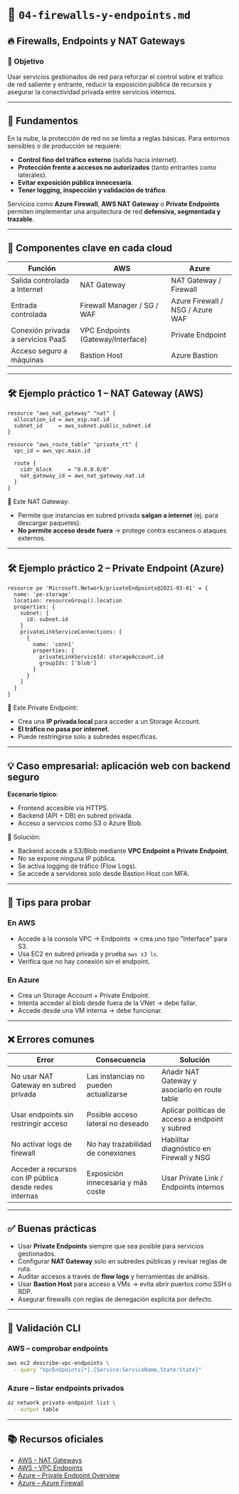 # 📄 `04-firewalls-y-endpoints.md`

## 🔥 Firewalls, Endpoints y NAT Gateways

### 🎯 Objetivo

Usar servicios gestionados de red para reforzar el control sobre el tráfico de red saliente y entrante, reducir la exposición pública de recursos y asegurar la conectividad privada entre servicios internos.

---

## 🧠 Fundamentos

En la nube, la protección de red no se limita a reglas básicas. Para entornos sensibles o de producción se requiere:

* **Control fino del tráfico externo** (salida hacia internet).
* **Protección frente a accesos no autorizados** (tanto entrantes como laterales).
* **Evitar exposición pública innecesaria**.
* **Tener logging, inspección y validación de tráfico**.

Servicios como **Azure Firewall**, **AWS NAT Gateway** o **Private Endpoints** permiten implementar una arquitectura de red **defensiva, segmentada y trazable**.

---

## 🧰 Componentes clave en cada cloud

| Función                           | AWS                               | Azure                            |
| --------------------------------- | --------------------------------- | -------------------------------- |
| Salida controlada a Internet      | NAT Gateway                       | NAT Gateway / Firewall           |
| Entrada controlada                | Firewall Manager / SG / WAF       | Azure Firewall / NSG / Azure WAF |
| Conexión privada a servicios PaaS | VPC Endpoints (Gateway/Interface) | Private Endpoint                 |
| Acceso seguro a máquinas          | Bastion Host                      | Azure Bastion                    |

---

## 🛠 Ejemplo práctico 1 – NAT Gateway (AWS)

```hcl
resource "aws_nat_gateway" "nat" {
  allocation_id = aws_eip.nat.id
  subnet_id     = aws_subnet.public_subnet.id
}

resource "aws_route_table" "private_rt" {
  vpc_id = aws_vpc.main.id

  route {
    cidr_block     = "0.0.0.0/0"
    nat_gateway_id = aws_nat_gateway.nat.id
  }
}
```

🔎 Este NAT Gateway:

* Permite que instancias en subred privada **salgan a internet** (ej. para descargar paquetes).
* **No permite acceso desde fuera** → protege contra escaneos o ataques externos.

---

## 🛠 Ejemplo práctico 2 – Private Endpoint (Azure)

```bicep
resource pe 'Microsoft.Network/privateEndpoints@2021-03-01' = {
  name: 'pe-storage'
  location: resourceGroup().location
  properties: {
    subnet: {
      id: subnet.id
    }
    privateLinkServiceConnections: [
      {
        name: 'conn1'
        properties: {
          privateLinkServiceId: storageAccount.id
          groupIds: ['blob']
        }
      }
    ]
  }
}
```

🔎 Este Private Endpoint:

* Crea una **IP privada local** para acceder a un Storage Account.
* **El tráfico no pasa por internet**.
* Puede restringirse solo a subredes específicas.

---

## 💡 Caso empresarial: aplicación web con backend seguro

**Escenario típico**:

* Frontend accesible vía HTTPS.
* Backend (API + DB) en subred privada.
* Acceso a servicios como S3 o Azure Blob.

🧱 Solución:

* Backend accede a S3/Blob mediante **VPC Endpoint o Private Endpoint**.
* No se expone ninguna IP pública.
* Se activa logging de tráfico (Flow Logs).
* Se accede a servidores solo desde Bastion Host con MFA.

---

## 🧪 Tips para probar

### En AWS

* Accede a la consola VPC → Endpoints → crea uno tipo "Interface" para S3.
* Usa EC2 en subred privada y prueba `aws s3 ls`.
* Verifica que no hay conexión sin el endpoint.

### En Azure

* Crea un Storage Account + Private Endpoint.
* Intenta acceder al blob desde fuera de la VNet → debe fallar.
* Accede desde una VM interna → debe funcionar.

---

## ❌ Errores comunes

| Error                                                  | Consecuencia                          | Solución                                        |
| ------------------------------------------------------ | ------------------------------------- | ----------------------------------------------- |
| No usar NAT Gateway en subred privada                  | Las instancias no pueden actualizarse | Añadir NAT Gateway y asociarlo en route table   |
| Usar endpoints sin restringir acceso                   | Posible acceso lateral no deseado     | Aplicar políticas de acceso a endpoint y subred |
| No activar logs de firewall                            | No hay trazabilidad de conexiones     | Habilitar diagnóstico en Firewall y NSG         |
| Acceder a recursos con IP pública desde redes internas | Exposición innecesaria y más coste    | Usar Private Link / Endpoints internos          |

---

## ✅ Buenas prácticas

* Usar **Private Endpoints** siempre que sea posible para servicios gestionados.
* Configurar **NAT Gateway** solo en subredes públicas y revisar reglas de ruta.
* Auditar accesos a través de **flow logs** y herramientas de análisis.
* Usar **Bastion Host** para acceso a VMs → evita abrir puertos como SSH o RDP.
* Asegurar firewalls con reglas de denegación explícita por defecto.

---

## 🧭 Validación CLI

### AWS – comprobar endpoints

```bash
aws ec2 describe-vpc-endpoints \
  --query "VpcEndpoints[*].{Service:ServiceName,State:State}"
```

### Azure – listar endpoints privados

```bash
az network private-endpoint list \
  --output table
```

---

## 📚 Recursos oficiales

* [AWS – NAT Gateways](https://docs.aws.amazon.com/vpc/latest/userguide/vpc-nat-gateway.html)
* [AWS – VPC Endpoints](https://docs.aws.amazon.com/vpc/latest/privatelink/)
* [Azure – Private Endpoint Overview](https://learn.microsoft.com/en-us/azure/private-link/private-endpoint-overview)
* [Azure – Azure Firewall](https://learn.microsoft.com/en-us/azure/firewall/overview)
